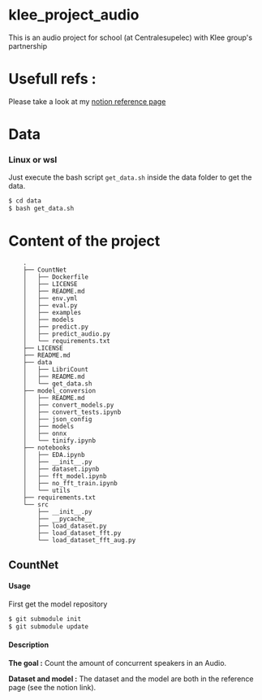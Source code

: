 # klee_project_audio
This is an audio project for school (at Centralesupelec) with Klee group's partnership




# Usefull refs :
Please take a look at my [notion reference page](https://admitted-industry-353.notion.site/References-7f4e39f499a04d5bb919e7b8df767b2a)

# Data
### Linux or wsl
Just execute the bash script `get_data.sh` inside the data folder to get the data.

```bash
$ cd data
$ bash get_data.sh
```

# Content of the project
```
    .
    ├── CountNet
    │   ├── Dockerfile
    │   ├── LICENSE
    │   ├── README.md
    │   ├── env.yml
    │   ├── eval.py
    │   ├── examples
    │   ├── models
    │   ├── predict.py
    │   ├── predict_audio.py
    │   └── requirements.txt
    ├── LICENSE
    ├── README.md
    ├── data
    │   ├── LibriCount
    │   ├── README.md
    │   └── get_data.sh
    ├── model_conversion
    │   ├── README.md
    │   ├── convert_models.py
    │   ├── convert_tests.ipynb
    │   ├── json_config
    │   ├── models
    │   ├── onnx
    │   └── tinify.ipynb
    ├── notebooks
    │   ├── EDA.ipynb
    │   ├── __init__.py
    │   ├── dataset.ipynb
    │   ├── fft_model.ipynb
    │   ├── no_fft_train.ipynb
    │   └── utils
    ├── requirements.txt
    └── src
        ├── __init__.py
        ├── __pycache__
        ├── load_dataset.py
        ├── load_dataset_fft.py
        └── load_dataset_fft_aug.py
```
## CountNet
#### Usage
First get the model repository
```bash
$ git submodule init
$ git submodule update
```


#### Description
**The goal :**
Count the amount of concurrent speakers in an Audio.

**Dataset and model :**
The dataset and the model are both in the reference page (see the notion link).
 
